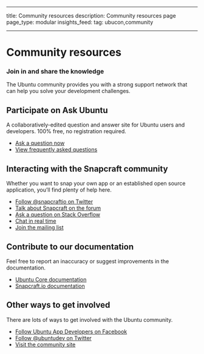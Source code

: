 ----
title: Community resources
description: Community resources page
page_type: modular
insights_feed:
    tag: ubucon,community
    
----

# Community resources

### Join in and share the knowledge

The Ubuntu community provides you with a strong support network that can help you solve your development challenges.

## Participate on Ask Ubuntu

A collaboratively-edited question and answer site for Ubuntu users and developers. 100% free, no registration required.

* [Ask a question now](http://www.askubuntu.com/questions/ask?tags=application-development)
* [View frequently asked questions](http://www.askubuntu.com/questions/tagged/application-development?sort=frequent)

## Interacting with the Snapcraft community

Whether you want to snap your own app or an established open source application, you’ll find plenty of help here.

* [Follow @snapcraftio on Twitter](https://twitter.com/snapcraftio)
* [Talk about Snapcraft on the forum](https://forum.snapcraft.io/)
* [Ask a question on Stack Overflow](http://stackoverflow.com/questions/tagged/snapcraft)
* [Chat in real time](https://rocket.ubuntu.com/channel/snapcraft?)
* [Join the mailing list](https://lists.ubuntu.com/mailman/listinfo/snapcraft?)

## Contribute to our documentation

Feel free to report an inaccuracy or suggest improvements in the documentation.

* [Ubuntu Core documentation](https://github.com/CanonicalLtd/ubuntu-core-docs)
* [Snapcraft.io documentation](https://github.com/CanonicalLtd/snappy-docs)

## Other ways to get involved

There are lots of ways to get involved with the Ubuntu community. 

* [Follow Ubuntu App Developers on Facebook](https://www.facebook.com/ubuntuappdev)
* [Follow @ubuntudev on Twitter](https://twitter.com/ubuntudev?lang=en)
* [Visit the community site](http://community.ubuntu.com/)
